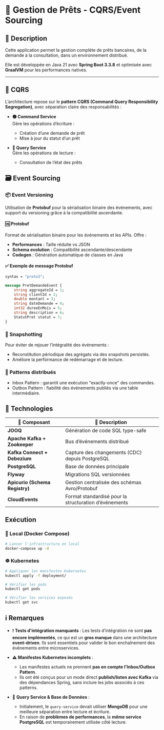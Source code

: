 # 🏦 Gestion de Prêts - CQRS/Event Sourcing

## 📌 Description

Cette application permet la gestion complète de prêts bancaires, de la demande à la consultation, dans un environnement distribué.

Elle est développée en Java 21 avec **Spring Boot 3.3.8** et optimisée avec **GraalVM** pour les performances natives.

---

## 🧱 CQRS

L’architecture repose sur le **pattern CQRS (Command Query Responsibility Segregation)**, avec séparation claire des responsabilités :

- **🟢 Command Service**  
  Gère les opérations d’écriture :
  - Création d’une demande de prêt
  - Mise à jour du statut d’un prêt

- **🔵 Query Service**  
  Gère les opérations de lecture :
  - Consultation de l’état des prêts
  
## 🗃️ Event Sourcing

### 📦 Event Versioning

Utilisation de **Protobuf** pour la sérialisation binaire des événements, avec support du versioning grâce à la compatibilité ascendante.


#### 🆚 Protobuf 
Format de sérialisation binaire pour les événements et les APIs. Offre :
- **Performances** : Taille réduite vs JSON
- **Schema evolution** : Compatibilité ascendante/descendante
- **Codegen** : Génération automatique de classes en Java

#### ✅ Exemple de message Protobuf
```proto
syntax = "proto3";

message PretDemandeEvent {
    string aggregateId = 1;
    string clientId = 2;
    double montant = 3;
    string dateDemande = 4;
    int32 dureeEnMois = 5;
    string description = 6;
    StatutPret statut = 7;
}
```

### 📸 Snapshotting
Pour éviter de rejouer l’intégralité des événements :

- Reconstitution périodique des agrégats via des snapshots persistés.
- Améliore la performance de redémarrage et de lecture.

### 🔁 Patterns distribués
- Inbox Pattern : garantit une exécution "exactly-once" des commandes.
- Outbox Pattern : fiabilité des événements publiés via une table intermédiaire.

## 🧰 Technologies

| 🧩 Composant                   | 📝 Description                                      |
|-------------------------------|----------------------------------------------------|
| **JOOQ**                      | Génération de code SQL type-safe                   |
| **Apache Kafka + Zookeeper** | Bus d’événements distribué                         |
| **Kafka Connect + Debezium** | Capture des changements (CDC) depuis PostgreSQL    |
| **PostgreSQL**               | Base de données principale                         |
| **Flyway**                   | Migrations SQL versionnées                         |
| **Apicurio (Schema Registry)** | Gestion centralisée des schémas Avro/Protobuf   |
| **CloudEvents**              | Format standardisé pour la structuration d’événements |


## Exécution

### 🔧 Local (Docker Compose)

```bash
# Lancer l'infrastructure en local
docker-compose up -d
```

### ☸️ Kubernetes

```bash
# Appliquer les manifestes Kubernetes 
kubectl apply -f deployment/

# Vérifier les pods
kubectl get pods

# Vérifier les services exposés
kubectl get svc
```

## ℹ️ Remarques

- ❗ **Tests d'intégration manquants** : Les tests d’intégration ne sont **pas encore implémentés**, ce qui est un **gros manque** dans une architecture **event-driven**. Ils sont essentiels pour valider le bon enchaînement des événements entre microservices.
  
- ⚠️ **Manifestes Kubernetes incomplets** :
  - Les manifestes actuels ne prennent **pas en compte l'Inbox/Outbox Pattern**.
  - Ils ont été conçus pour un mode direct **publish/listen avec Kafka** via des dépendances Spring, sans inclure les jobs associés à ces patterns.

- 🔁 **Query Service & Base de Données** :
  - Initialement, le `query-service` devait utiliser **MongoDB** pour une meilleure séparation entre lecture et écriture.
  - En raison de **problèmes de performances**, la **même service PostgreSQL** est temporairement utilisée côté lecture.
